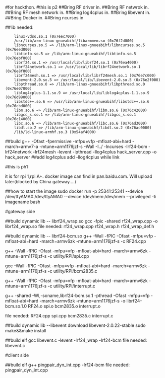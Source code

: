 #for hackthon.
#this is p2
##Bring RF driver in.
##Bring RF netwrok in. 
##Bring RF mesh network in. 
##Bring log4cplus in. 
##Bring libevent in. 
##Bring Docker in. 
##Bring ncurses in

##lib needed:

        linux-vdso.so.1 (0x7eec7000)
        /usr/lib/arm-linux-gnueabihf/libarmmem.so (0x76f2d000)
        libncurses.so.5 => /lib/arm-linux-gnueabihf/libncurses.so.5 (0x76eed000)
        libtinfo.so.5 => /lib/arm-linux-gnueabihf/libtinfo.so.5 (0x76ebf000)
        librf24.so.1 => /usr/local/lib/librf24.so.1 (0x76ea4000)
        librf24network.so.1 => /usr/local/lib/librf24network.so.1 (0x76e8f000)
        librf24mesh.so.1 => /usr/local/lib/librf24mesh.so.1 (0x76e7c000)
        libevent-2.0.so.5 => /usr/local/lib/libevent-2.0.so.5 (0x76e2f000)
        libpthread.so.0 => /lib/arm-linux-gnueabihf/libpthread.so.0 (0x76e07000)
        liblog4cplus-1.1.so.9 => /usr/local/lib/liblog4cplus-1.1.so.9 (0x76d99000)
        libstdc++.so.6 => /usr/lib/arm-linux-gnueabihf/libstdc++.so.6 (0x76cbd000)
        libm.so.6 => /lib/arm-linux-gnueabihf/libm.so.6 (0x76c42000)
        libgcc_s.so.1 => /lib/arm-linux-gnueabihf/libgcc_s.so.1 (0x76c14000)
        libc.so.6 => /lib/arm-linux-gnueabihf/libc.so.6 (0x76ad3000)
        libdl.so.2 => /lib/arm-linux-gnueabihf/libdl.so.2 (0x76ac0000)
        /lib/ld-linux-armhf.so.3 (0x54af4000)

##build 
g++ -Ofast -fpermissive -mfpu=vfp -mfloat-abi=hard -march=armv7-a -mtune=arm1176jzf-s -Wall -I../ -lncurses -lrf24-bcm -lrf24network -lrf24mesh -levent -lpthread -llog4cplus hack_server.cpp -o hack_server
##add log4cplus
add -llog4cplus while link

#this is ph1

it is for rpi 1,rpi A+. docker image can find in pan.baidu.com. Will upload later(blocked by China gateway....)

##how to start the image
sudo docker run -p 25341:25341 --device /dev/ttyAMA0:/dev/ttyAMA0 --device /dev/mem:/dev/mem --privileged -ti imagename bash

#gateway side


##build dynamic lib -- librf24_wrap.so 
gcc  -fpic   -shared  rf24_wrap.cpp -o librf24_wrap.so
file needed:
rf24_wrap.cpp  rf24_wrap.h rf24_wrap_def.h

##build dynamic lib -- librf24-bcm.so
g++ -Wall -fPIC -Ofast -mfpu=vfp -mfloat-abi=hard -march=armv6zk -mtune=arm1176jzf-s -c RF24.cpp

g++ -Wall -fPIC -Ofast -mfpu=vfp -mfloat-abi=hard -march=armv6zk -mtune=arm1176jzf-s -c utility/RPi/spi.cpp

gcc -Wall -fPIC -Ofast -mfpu=vfp -mfloat-abi=hard -march=armv6zk -mtune=arm1176jzf-s -c utility/RPi/bcm2835.c

g++ -Wall -fPIC -Ofast -mfpu=vfp -mfloat-abi=hard -march=armv6zk -mtune=arm1176jzf-s -c utility/RPi/interrupt.c

g++ -shared -Wl,-soname,librf24-bcm.so.1 -pthread -Ofast -mfpu=vfp -mfloat-abi=hard -march=armv6zk -mtune=arm1176jzf-s -o librf24-bcm.so.1.0 RF24.o spi.o bcm2835.o interrupt.o

file needed: RF24.cpp spi.cpp bcm2835.c interrupt.c

##build dynamic lib --libevent
download libevent-2.0.22-stable
sudo make&&make install

##build elf
gcc libevent.c -levent -lrf24_wrap -lrf24-bcm
file needed:
libevent.c

#client side

##build elf
g++ pingpair_dyn_int.cpp -lrf24-bcm
file needed:
pingpair_dyn_int.cpp



